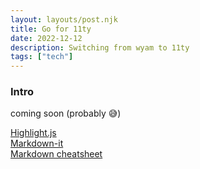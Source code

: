 ```yaml
---
layout: layouts/post.njk
title: Go for 11ty
date: 2022-12-12
description: Switching from wyam to 11ty
tags: ["tech"]
---
```


### Intro
coming soon (probably 😅)

[Highlight.js](https://highlightjs.org/download)  
[Markdown-it](https://github.com/markdown-it/markdown-it#syntax-highlighting)  
[Markdown cheatsheet](https://markdown-it.github.io/)  